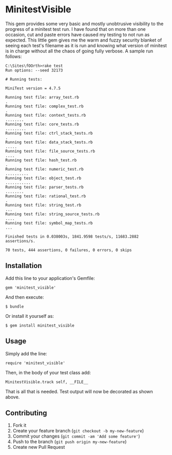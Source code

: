 # MinitestVisible

This gem provides some very basic and mostly unobtrusive visibility to the
progress of a minitest test run. I have found that on more than one occasion,
cut and paste errors have caused my testing to not run as expected. This
little gem gives me the warm and fuzzy security blanket of seeing each test's
filename as it is run and knowing what version of minitest is in charge without
all the chaos of going fully verbose. A sample run follows:

    C:\Sites\fOOrth>rake test
    Run options: --seed 32173

    # Running tests:

    MiniTest version = 4.7.5

    Running test file: array_test.rb
    .
    Running test file: complex_test.rb
    .
    Running test file: context_tests.rb
    ........
    Running test file: core_tests.rb
    .........
    Running test file: ctrl_stack_tests.rb
    .
    Running test file: data_stack_tests.rb
    .....
    Running test file: file_source_tests.rb
    ....
    Running test file: hash_test.rb
    .
    Running test file: numeric_test.rb
    ..........
    Running test file: object_test.rb
    ...........
    Running test file: parser_tests.rb
    ........
    Running test file: rational_test.rb
    .
    Running test file: string_test.rb
    ...
    Running test file: string_source_tests.rb
    ....
    Running test file: symbol_map_tests.rb
    ...

    Finished tests in 0.038003s, 1841.9598 tests/s, 11683.2882 assertions/s.

    70 tests, 444 assertions, 0 failures, 0 errors, 0 skips

## Installation

Add this line to your application's Gemfile:

    gem 'minitest_visible'

And then execute:

    $ bundle

Or install it yourself as:

    $ gem install minitest_visible

## Usage

Simply add the line:

    require 'minitest_visible'

Then, in the body of your test class add:

    MinitestVisible.track self, __FILE__

That is all that is needed. Test output will now be decorated as shown above.

## Contributing

1. Fork it
2. Create your feature branch (`git checkout -b my-new-feature`)
3. Commit your changes (`git commit -am 'Add some feature'`)
4. Push to the branch (`git push origin my-new-feature`)
5. Create new Pull Request
